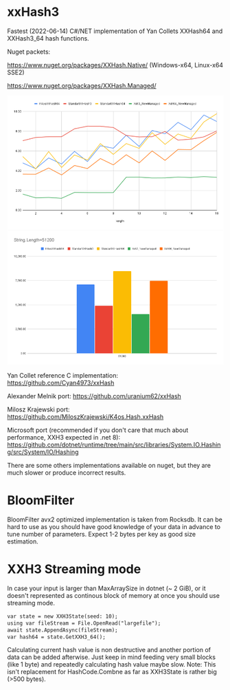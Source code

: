 # xxHash3
Fastest (2022-06-14) C#/NET implementation of Yan Collets XXHash64 and XXHash3_64 hash functions.

Nuget packets:

https://www.nuget.org/packages/XXHash.Native/ (Windows-x64, Linux-x64 SSE2)

https://www.nuget.org/packages/XXHash.Managed/

![Small strings](XXHash64%20vs%20XXHash3.png)
![Large string](XXHash64%20vs%20XXHash3%20Large.png)

Yan Collet reference C implementation: https://github.com/Cyan4973/xxHash

Alexander Melnik port: https://github.com/uranium62/xxHash

Milosz Krajewski port: https://github.com/MiloszKrajewski/K4os.Hash.xxHash

Microsoft port (recommended if you don't care that much about performance, XXH3 expected in .net 8): https://github.com/dotnet/runtime/tree/main/src/libraries/System.IO.Hashing/src/System/IO/Hashing

There are some others implementations available on nuget, but they are much slower or produce incorrect results.

# BloomFilter

BloomFilter avx2 optimized implementation is taken from Rocksdb. It can be hard to use as you should have good knowledge of your data in advance to tune number of parameters. Expect 1-2 bytes per key as good size estimation. 

# XXH3 Streaming mode

In case your input is larger than MaxArraySize in dotnet (~ 2 GiB), or it doesn't represented as continous block of memory at once you should use streaming mode.

```CSharp
var state = new XXH3State(seed: 10);
using var fileStream = File.OpenRead("largefile");
await state.AppendAsync(fileStream);
var hash64 = state.GetXXH3_64();
```

Calculating current hash value is non destructive and another portion of data can be added afterwise. Just keep in mind feeding very small blocks (like 1 byte) and repeatedly calculating hash value maybe slow.
Note: This isn't replacement for HashCode.Combne as far as XXH3State is rather big (>500 bytes).